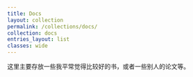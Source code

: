 ```yaml
---
title: Docs
layout: collection
permalink: /collections/docs/
collection: docs
entries_layout: list
classes: wide
---
```

这里主要存放一些我平常觉得比较好的书，或者一些别人的论文等。
